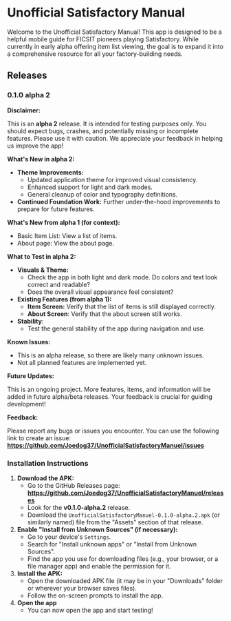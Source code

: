 # Unofficial Satisfactory Manual

Welcome to the Unofficial Satisfactory Manual! This app is designed to be a helpful mobile guide for FICSIT pioneers playing Satisfactory. While currently in early alpha offering item list viewing, the goal is to expand it into a comprehensive resource for all your factory-building needs.

## Releases

### 0.1.0 alpha 2

**Disclaimer:**

This is an **alpha 2** release. It is intended for testing purposes only. You should expect bugs, crashes, and potentially missing or incomplete features. Please use it with caution. We appreciate your feedback in helping us improve the app!

**What's New in alpha 2:**

*   **Theme Improvements:**
    *   Updated application theme for improved visual consistency.
    *   Enhanced support for light and dark modes.
    *   General cleanup of color and typography definitions.
*   **Continued Foundation Work:** Further under-the-hood improvements to prepare for future features.

**What's New from alpha 1 (for context):**
*   Basic Item List: View a list of items.
*   About page: View the about page.


**What to Test in alpha 2:**

*   **Visuals & Theme:**
    *   Check the app in both light and dark mode. Do colors and text look correct and readable?
    *   Does the overall visual appearance feel consistent?
*   **Existing Features (from alpha 1):**
    *   **Item Screen:** Verify that the list of items is still displayed correctly.
    *   **About Screen**: Verify that the about screen still works.
*   **Stability**:
    *   Test the general stability of the app during navigation and use.

**Known Issues:**

*   This is an alpha release, so there are likely many unknown issues.
*   Not all planned features are implemented yet.
    

**Future Updates:**

This is an ongoing project. More features, items, and information will be added in future alpha/beta releases. Your feedback is crucial for guiding development!

**Feedback:**

Please report any bugs or issues you encounter. You can use the following link to create an issue: **https://github.com/Joedog37/UnofficialSatisfactoryManuel/issues**

### Installation Instructions

1.  **Download the APK:**
    *   Go to the GitHub Releases page: **https://github.com/Joedog37/UnofficialSatisfactoryManuel/releases**
    *   Look for the **v0.1.0-alpha.2** release.
    *   Download the `UnofficialSatisfactoryManuel-0.1.0-alpha.2.apk` (or similarly named) file from the "Assets" section of that release.
2.  **Enable "Install from Unknown Sources" (if necessary):**
    *   Go to your device's `Settings`.
    *   Search for "Install unknown apps" or "Install from Unknown Sources".
    *   Find the app you use for downloading files (e.g., your browser, or a file manager app) and enable the permission for it.
3.  **Install the APK:**
    *   Open the downloaded APK file (it may be in your "Downloads" folder or wherever your browser saves files).
    *   Follow the on-screen prompts to install the app.
4.  **Open the app**
    *   You can now open the app and start testing!

[//]: # (Rest of your README.md content goes here, e.g., Future Plans, Contributing, License - can be added later)